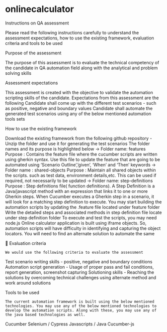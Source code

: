 # onlinecalculator
Instructions on QA assessment 

Please read the following instructions carefully to understand the assessment expectations, how to use the existing framework, evaluation criteria and tools to be used

Purpose of the assessment

The purpose of this assessment is to evaluate the technical competency of the candidate in QA automation field along with the analytical and problem solving skills

Assessment expectations

This assessment is created with the objective to validate the automation scripting skills of the candidate. Expectations from this assessment are the following
Candidate shall come up with the different test scenarios - such as positive, negative and boundary values
Candidate shall automate the generated test scenarios using any of the below mentioned automation tools sets

How to use the existing framework

Download the existing framework from the following github repository - 
Unzip the folder and use it for generating the test scenarios
The folder names and its purpose is highlighted below
-> Folder name: features
Purpose : Contains the feature file where the cucumber scripts are written using gherkin syntax. Use this file to update the feature that are going to be automated using ‘Scenario Outline’,’given’, ‘When’ and ‘Then’ keywords
-> Folder name : shared-objects
Purpose : Maintain all shared objects within the scripts. such as test data, environment details,etc. This can be used if required, not necessarily to be updated 
-> Folder name: step-definitions
Purpose : Step definitions file( function definitions). A Step Definition is a Java/javascript method with an expression that links it to one or more Gherkin steps. When Cucumber executes a Gherkin step in a scenario, it will look for a matching step definition to execute.
You may start building the automation scripts by updating the .feature file located under feature folder
Write the detailed steps and associated methods in step definition file locate under step definition folder
To execute and test the scripts, you may need node.js
Online calculator application is built using iframe objects. So, automation scripts will have difficulty in identifying and capturing the object locators. You will need to find an alternate solution to automate the same


Evaluation criteria 
	
	We would use the following criteria to evaluate the assessment
Test scenario writing skills - positive, negative and boundary conditions
Automation script generation - Usage of proper pass and fail conditions, report generation, screenshot capturing
Solutioning skills - Reaching the solutions by overcoming technical challenges using alternate method and work around solutions

Tools to be used
	
	The current automation framework is built using the below mentioned technologies. You may use any of the below mentioned technologies to develop the automation scripts. Along with these, you may use any of the java based technologies as well.

Cucumber
Selenium / Cypress
Javascripts / Java
Cucumber-js
